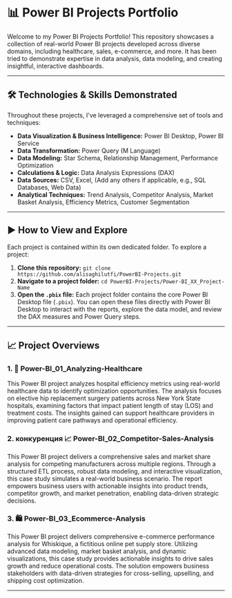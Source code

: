# 📊 Power BI Projects Portfolio

Welcome to my Power BI Projects Portfolio! This repository showcases a collection of real-world Power BI projects developed across diverse domains, including healthcare, sales, e-commerce, and more. It has been tried to demonstrate expertise in data analysis, data modeling, and creating insightful, interactive dashboards.

---

## 🛠️ Technologies & Skills Demonstrated

Throughout these projects, I've leveraged a comprehensive set of tools and techniques:

* **Data Visualization & Business Intelligence:** Power BI Desktop, Power BI Service
* **Data Transformation:** Power Query (M Language)
* **Data Modeling:** Star Schema, Relationship Management, Performance Optimization
* **Calculations & Logic:** Data Analysis Expressions (DAX)
* **Data Sources:** CSV, Excel, (Add any others if applicable, e.g., SQL Databases, Web Data)
* **Analytical Techniques:** Trend Analysis, Competitor Analysis, Market Basket Analysis, Efficiency Metrics, Customer Segmentation

---

## ▶️ How to View and Explore

Each project is contained within its own dedicated folder. To explore a project:

1.  **Clone this repository:** `git clone https://github.com/alisaghilutfi/PowerBI-Projects.git`
2.  **Navigate to a project folder:** `cd PowerBI-Projects/Power-BI_XX_Project-Name`
3.  **Open the `.pbix` file:** Each project folder contains the core Power BI Desktop file (`.pbix`). You can open these files directly with Power BI Desktop to interact with the reports, explore the data model, and review the DAX measures and Power Query steps.

---

## 📈 Project Overviews

### 1. 🏥 Power-BI_01_Analyzing-Healthcare
This Power BI project analyzes hospital efficiency metrics using real-world healthcare data to identify optimization opportunities. The analysis focuses on elective hip replacement surgery patients across New York State hospitals, examining factors that impact patient length of stay (LOS) and treatment costs. The insights gained can support healthcare providers in improving patient care pathways and operational efficiency.

### 2.  конкуренция 📈 Power-BI_02_Competitor-Sales-Analysis
This Power BI project delivers a comprehensive sales and market share analysis for competing manufacturers across multiple regions. Through a structured ETL process, robust data modeling, and interactive visualization, this case study simulates a real-world business scenario. The report empowers business users with actionable insights into product trends, competitor growth, and market penetration, enabling data-driven strategic decisions.

### 3. 🛍️ Power-BI_03_Ecommerce-Analysis
This Power BI project delivers comprehensive e-commerce performance analysis for Whiskique, a fictitious online pet supply store. Utilizing advanced data modeling, market basket analysis, and dynamic visualizations, this case study provides actionable insights to drive sales growth and reduce operational costs. The solution empowers business stakeholders with data-driven strategies for cross-selling, upselling, and shipping cost optimization.

---
